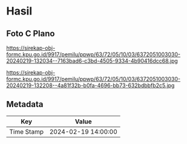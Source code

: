 # Hasil

## Foto C Plano

https://sirekap-obj-formc.kpu.go.id/9917/pemilu/ppwp/63/72/05/10/03/6372051003030-20240219-132034--7163bad6-c3bd-4505-9334-4b90416dcc68.jpg

https://sirekap-obj-formc.kpu.go.id/9917/pemilu/ppwp/63/72/05/10/03/6372051003030-20240219-132208--4a81f32b-b0fa-4696-bb73-632bdbbfb2c5.jpg


## Metadata

| Key        | Value               |
| ---------- | ------------------- |
| Time Stamp | 2024-02-19 14:00:00 |




